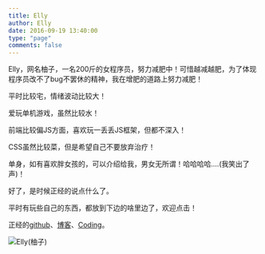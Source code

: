 ```yaml
---
title: Elly
author: Elly
date: 2016-09-19 13:40:00
type: "page"
comments: false
---
```



Elly，网名柚子，一名200斤的女程序员，努力减肥中！可惜越减越肥，为了体现程序员改不了bug不罢休的精神，我在增肥的道路上努力减肥！

平时比较宅，情绪波动比较大！

爱玩单机游戏，虽然比较水！

前端比较偏JS方面，喜欢玩一丢丢JS框架，但都不深入！

CSS虽然比较菜，但是希望自己不要放弃治疗！

单身，如有喜欢胖女孩的，可以介绍给我，男女无所谓！哈哈哈哈....(我笑出了声)！

好了，是时候正经的说点什么了。

平时有玩些自己的东西，都放到下边的啥里边了，欢迎点击！

正经的[github](https://github.com/ellyliang)、[博客](http://www.uselessblog.cn)、[Coding](https://coding.net/u/useLess)。

![Elly(柚子)](/images/Elly/elly.jpg)
